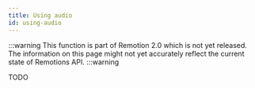 ```yaml
---
title: Using audio
id: using-audio
---
```


:::warning
This function is part of Remotion 2.0 which is not yet released. The information on this page might not yet accurately reflect the current state of Remotions API.
:::warning

TODO
